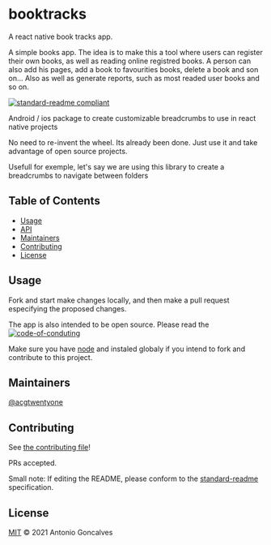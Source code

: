 # booktracks
A react native book tracks app.

A simple books app. The idea is to make this a tool where users can register their own books, as well as reading online registred books. 
A person can also add his pages, add a book to favourities books, delete a book and son on... Also as well as generate reports, such as most readed user books and so on.

[![standard-readme compliant](https://img.shields.io/badge/standard--readme-OK-green.svg?style=flat-square)](https://github.com/acgtwentyone/booktracks#readme)

Android / ios package to create customizable breadcrumbs to use in react native projects

No need to re-invent the wheel. Its already been done. Just use it and take advantage of open source projects. 

Usefull for exemple, let's say we are using this library to create a breadcrumbs to navigate between folders

## Table of Contents

- [Usage](#usage)
- [API](#api)
- [Maintainers](#maintainers)
- [Contributing](#contributing)
- [License](#license)

## Usage
Fork and start make changes locally, and then make a pull request especifying the proposed changes.

The app is also intended to be open source. Please read the [![code-of-conduting](https://img.shields.io/badge/standard--readme-OK-green.svg?style=flat-square)](https://github.com/acgtwentyone/booktracks#ODE_CONDUTING.md) 

Make sure you have [node](https://nodejs.org/en/) and instaled globaly if you intend to fork and contribute to this project.

## Maintainers

[@acgtwentyone](https://github.com/acgtwentyone)

## Contributing

See [the contributing file](contributing.md)!

PRs accepted.

Small note: If editing the README, please conform to the [standard-readme](https://github.com/acgtwentyone/booktracks/blob/main/LICENSE) specification.

## License

[MIT](https://opensource.org/licenses/MIT) © 2021 Antonio Goncalves
